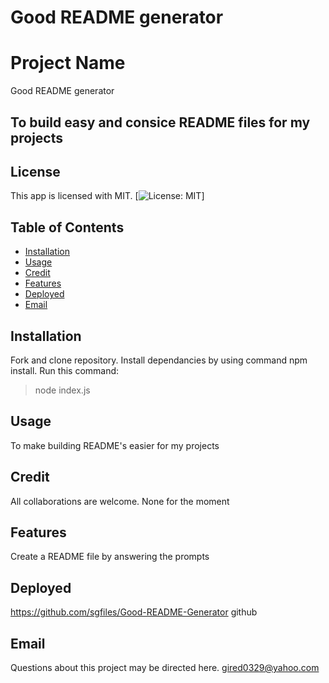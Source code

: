 # Good README generator
  # Project Name
  Good README generator

  ## To build easy and consice README files for my projects

 

  ## License 
  This app is licensed with MIT.
  [![License: MIT](https://img.shields.io/badge/License-MIT-yellow.svg)]
  
  ## Table of Contents

  - [Installation](#installation)
  - [Usage](#usage)
  - [Credit](#credit)
  - [Features](#features)
  - [Deployed](#deployed)
  - [Email](#email)
  
  ## Installation
  Fork and clone repository. Install dependancies by using command npm install. Run this command:

  >node index.js 

  
  ## Usage
  To make building README's easier for my projects

 ## Credit
 All collaborations are welcome.
 None for the moment

 ## Features
 Create a README file by answering the prompts 

  ## Deployed
  https://github.com/sgfiles/Good-README-Generator
  github
 
  ## Email
  Questions about this project may be directed here.
  gired0329@yahoo.com

